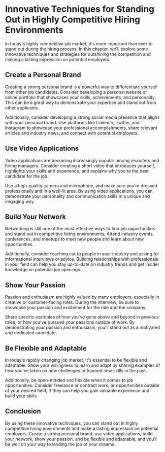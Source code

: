 Innovative Techniques for Standing Out in Highly Competitive Hiring Environments
=================================================================================================================================================

In today's highly competitive job market, it's more important than ever to stand out during the hiring process. In this chapter, we'll explore some innovative techniques and strategies for outshining the competition and making a lasting impression on potential employers.

Create a Personal Brand
-----------------------

Creating a strong personal brand is a powerful way to differentiate yourself from other job candidates. Consider developing a personal website or online portfolio that showcases your skills, achievements, and personality. This can be a great way to demonstrate your expertise and stand out from other applicants.

Additionally, consider developing a strong social media presence that aligns with your personal brand. Use platforms like LinkedIn, Twitter, and Instagram to showcase your professional accomplishments, share relevant articles and industry news, and connect with potential employers.

Use Video Applications
----------------------

Video applications are becoming increasingly popular among recruiters and hiring managers. Consider creating a short video that introduces yourself, highlights your skills and experience, and explains why you're the best candidate for the job.

Use a high-quality camera and microphone, and make sure you're dressed professionally and in a well-lit area. By using video applications, you can demonstrate your personality and communication skills in a unique and engaging way.

Build Your Network
------------------

Networking is still one of the most effective ways to find job opportunities and stand out in competitive hiring environments. Attend industry events, conferences, and meetups to meet new people and learn about new opportunities.

Additionally, consider reaching out to people in your industry and asking for informational interviews or advice. Building relationships with professionals in your field can help you stay up-to-date on industry trends and get insider knowledge on potential job openings.

Show Your Passion
-----------------

Passion and enthusiasm are highly valued by many employers, especially in creative or customer-facing roles. During the interview, be sure to showcase your passion and excitement for the role and the company.

Share specific examples of how you've gone above and beyond in previous roles, or how you've pursued your passions outside of work. By demonstrating your passion and enthusiasm, you'll stand out as a motivated and dedicated candidate.

Be Flexible and Adaptable
-------------------------

In today's rapidly changing job market, it's essential to be flexible and adaptable. Show your willingness to learn and adapt by sharing examples of how you've taken on new challenges or learned new skills in the past.

Additionally, be open-minded and flexible when it comes to job opportunities. Consider freelance or contract work, or opportunities outside of your desired field, if they can help you gain valuable experience and build your skills.

Conclusion
----------

By using these innovative techniques, you can stand out in highly competitive hiring environments and make a lasting impression on potential employers. Create a strong personal brand, use video applications, build your network, show your passion, and be flexible and adaptable, and you'll be well on your way to landing the job of your dreams.
